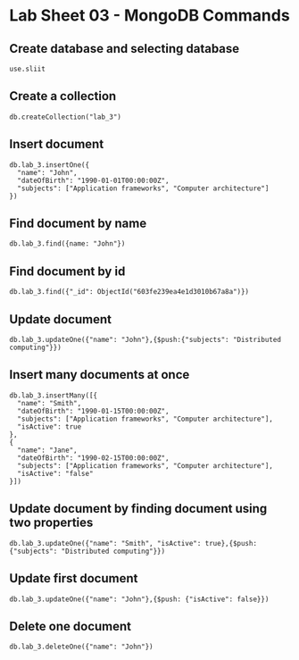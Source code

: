 # Lab Sheet 03 - MongoDB Commands

## Create database and selecting database

```
use.sliit
```

## Create a collection

```
db.createCollection("lab_3")
```

## Insert document

```
db.lab_3.insertOne({
  "name": "John",
  "dateOfBirth": "1990-01-01T00:00:00Z",
  "subjects": ["Application frameworks", "Computer architecture"]
})
```

## Find document by name

```
db.lab_3.find({name: "John"})
```

## Find document by id

```
db.lab_3.find({"_id": ObjectId("603fe239ea4e1d3010b67a8a")})
```

## Update document

```
db.lab_3.updateOne({"name": "John"},{$push:{"subjects": "Distributed computing"}})
```

## Insert many documents at once

```
db.lab_3.insertMany([{
  "name": "Smith",
  "dateOfBirth": "1990-01-15T00:00:00Z",
  "subjects": ["Application frameworks", "Computer architecture"],
  "isActive": true
},
{
  "name": "Jane",
  "dateOfBirth": "1990-02-15T00:00:00Z",
  "subjects": ["Application frameworks", "Computer architecture"],
  "isActive": "false"
}])
```

## Update document by finding document using two properties

```
db.lab_3.updateOne({"name": "Smith", "isActive": true},{$push: {"subjects": "Distributed computing"}})
```

## Update first document

```
db.lab_3.updateOne({"name": "John"},{$push: {"isActive": false}})
```

## Delete one document

```
db.lab_3.deleteOne({"name": "John"})
```
